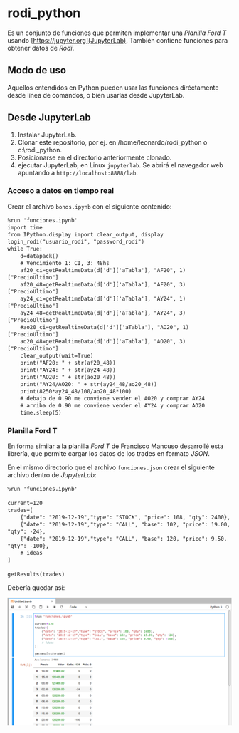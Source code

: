 # rodi_python

Es un conjunto de funciones que permiten implementar una *Planilla Ford T* usando [https://jupyter.org](JupyterLab). 
También contiene funciones para obtener datos de *Rodi*.  

## Modo de uso

Aquellos entendidos en Python pueden usar las funciones diréctamente desde línea de comandos, 
o bien usarlas desde JupyterLab.

## Desde JupyterLab

1. Instalar JupyterLab.
2. Clonar este repositorio, por ej. en /home/leonardo/rodi_python o c:\rodi_python.
3. Posicionarse en el directorio anteriormente clonado.
4. ejecutar JupyterLab, en Linux `jupyterlab`. Se abrirá el navegador web apuntando a `http://localhost:8888/lab`.

### Acceso a datos en tiempo real

Crear el archivo `bonos.ipynb` con el siguiente contenido:  

```
%run 'funciones.ipynb'
import time
from IPython.display import clear_output, display
login_rodi("usuario_rodi", "password_rodi")
while True:
    d=datapack()
    # Vencimiento 1: CI, 3: 48hs
    af20_ci=getRealtimeData(d['d']['aTabla'], "AF20", 1)["PrecioUltimo"]
    af20_48=getRealtimeData(d['d']['aTabla'], "AF20", 3)["PrecioUltimo"]    
    ay24_ci=getRealtimeData(d['d']['aTabla'], "AY24", 1)["PrecioUltimo"]
    ay24_48=getRealtimeData(d['d']['aTabla'], "AY24", 3)["PrecioUltimo"]
    #ao20_ci=getRealtimeData(d['d']['aTabla'], "AO20", 1)["PrecioUltimo"]
    ao20_48=getRealtimeData(d['d']['aTabla'], "AO20", 3)["PrecioUltimo"]    
    clear_output(wait=True)
    print("AF20: " + str(af20_48))    
    print("AY24: " + str(ay24_48))
    print("AO20: " + str(ao20_48))
    print("AY24/AO20: " + str(ay24_48/ao20_48))
    print(8250*ay24_48/100/ao20_48*100)
    # debajo de 0.90 me conviene vender el AO20 y comprar AY24
    # arriba de 0.90 me conviene vender el AY24 y comprar AO20
    time.sleep(5)
```

### Planilla Ford T

En forma similar a la planilla *Ford T* de Francisco Mancuso desarrollé esta librería, que permite cargar
los datos de los trades en formato *JSON*. 


En el mismo directorio que el archivo `funciones.json` crear el siguiente archivo dentro de *JupyterLab*:  

```
%run 'funciones.ipynb'

current=120
trades=[
    {"date": "2019-12-19","type": "STOCK", "price": 108, "qty": 2400},     
    {"date": "2019-12-19","type": "CALL", "base": 102, "price": 19.00, "qty": -24},     
    {"date": "2019-12-19","type": "CALL", "base": 120, "price": 9.50, "qty": -100}, 
    # ideas
]

getResults(trades)
```

Debería quedar así:  

![ejemplo](capturas/ejemplo.png)
